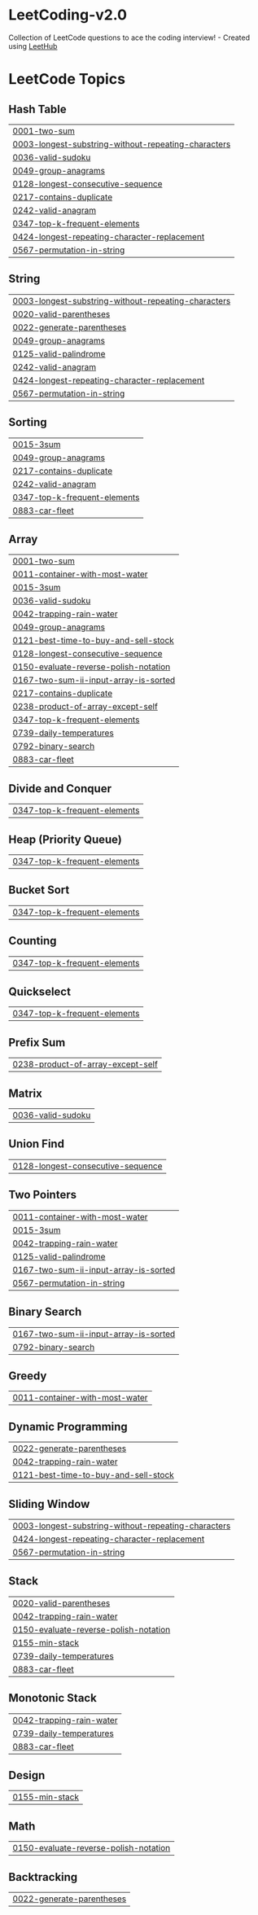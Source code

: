 # LeetCoding-v2.0
Collection of LeetCode questions to ace the coding interview! - Created using [LeetHub](https://github.com/QasimWani/LeetHub)

<!---LeetCode Topics Start-->
# LeetCode Topics
## Hash Table
|  |
| ------- |
| [0001-two-sum](https://github.com/sarahab23/LeetCoding-v2.0/tree/master/0001-two-sum) |
| [0003-longest-substring-without-repeating-characters](https://github.com/sarahab23/LeetCoding-v2.0/tree/master/0003-longest-substring-without-repeating-characters) |
| [0036-valid-sudoku](https://github.com/sarahab23/LeetCoding-v2.0/tree/master/0036-valid-sudoku) |
| [0049-group-anagrams](https://github.com/sarahab23/LeetCoding-v2.0/tree/master/0049-group-anagrams) |
| [0128-longest-consecutive-sequence](https://github.com/sarahab23/LeetCoding-v2.0/tree/master/0128-longest-consecutive-sequence) |
| [0217-contains-duplicate](https://github.com/sarahab23/LeetCoding-v2.0/tree/master/0217-contains-duplicate) |
| [0242-valid-anagram](https://github.com/sarahab23/LeetCoding-v2.0/tree/master/0242-valid-anagram) |
| [0347-top-k-frequent-elements](https://github.com/sarahab23/LeetCoding-v2.0/tree/master/0347-top-k-frequent-elements) |
| [0424-longest-repeating-character-replacement](https://github.com/sarahab23/LeetCoding-v2.0/tree/master/0424-longest-repeating-character-replacement) |
| [0567-permutation-in-string](https://github.com/sarahab23/LeetCoding-v2.0/tree/master/0567-permutation-in-string) |
## String
|  |
| ------- |
| [0003-longest-substring-without-repeating-characters](https://github.com/sarahab23/LeetCoding-v2.0/tree/master/0003-longest-substring-without-repeating-characters) |
| [0020-valid-parentheses](https://github.com/sarahab23/LeetCoding-v2.0/tree/master/0020-valid-parentheses) |
| [0022-generate-parentheses](https://github.com/sarahab23/LeetCoding-v2.0/tree/master/0022-generate-parentheses) |
| [0049-group-anagrams](https://github.com/sarahab23/LeetCoding-v2.0/tree/master/0049-group-anagrams) |
| [0125-valid-palindrome](https://github.com/sarahab23/LeetCoding-v2.0/tree/master/0125-valid-palindrome) |
| [0242-valid-anagram](https://github.com/sarahab23/LeetCoding-v2.0/tree/master/0242-valid-anagram) |
| [0424-longest-repeating-character-replacement](https://github.com/sarahab23/LeetCoding-v2.0/tree/master/0424-longest-repeating-character-replacement) |
| [0567-permutation-in-string](https://github.com/sarahab23/LeetCoding-v2.0/tree/master/0567-permutation-in-string) |
## Sorting
|  |
| ------- |
| [0015-3sum](https://github.com/sarahab23/LeetCoding-v2.0/tree/master/0015-3sum) |
| [0049-group-anagrams](https://github.com/sarahab23/LeetCoding-v2.0/tree/master/0049-group-anagrams) |
| [0217-contains-duplicate](https://github.com/sarahab23/LeetCoding-v2.0/tree/master/0217-contains-duplicate) |
| [0242-valid-anagram](https://github.com/sarahab23/LeetCoding-v2.0/tree/master/0242-valid-anagram) |
| [0347-top-k-frequent-elements](https://github.com/sarahab23/LeetCoding-v2.0/tree/master/0347-top-k-frequent-elements) |
| [0883-car-fleet](https://github.com/sarahab23/LeetCoding-v2.0/tree/master/0883-car-fleet) |
## Array
|  |
| ------- |
| [0001-two-sum](https://github.com/sarahab23/LeetCoding-v2.0/tree/master/0001-two-sum) |
| [0011-container-with-most-water](https://github.com/sarahab23/LeetCoding-v2.0/tree/master/0011-container-with-most-water) |
| [0015-3sum](https://github.com/sarahab23/LeetCoding-v2.0/tree/master/0015-3sum) |
| [0036-valid-sudoku](https://github.com/sarahab23/LeetCoding-v2.0/tree/master/0036-valid-sudoku) |
| [0042-trapping-rain-water](https://github.com/sarahab23/LeetCoding-v2.0/tree/master/0042-trapping-rain-water) |
| [0049-group-anagrams](https://github.com/sarahab23/LeetCoding-v2.0/tree/master/0049-group-anagrams) |
| [0121-best-time-to-buy-and-sell-stock](https://github.com/sarahab23/LeetCoding-v2.0/tree/master/0121-best-time-to-buy-and-sell-stock) |
| [0128-longest-consecutive-sequence](https://github.com/sarahab23/LeetCoding-v2.0/tree/master/0128-longest-consecutive-sequence) |
| [0150-evaluate-reverse-polish-notation](https://github.com/sarahab23/LeetCoding-v2.0/tree/master/0150-evaluate-reverse-polish-notation) |
| [0167-two-sum-ii-input-array-is-sorted](https://github.com/sarahab23/LeetCoding-v2.0/tree/master/0167-two-sum-ii-input-array-is-sorted) |
| [0217-contains-duplicate](https://github.com/sarahab23/LeetCoding-v2.0/tree/master/0217-contains-duplicate) |
| [0238-product-of-array-except-self](https://github.com/sarahab23/LeetCoding-v2.0/tree/master/0238-product-of-array-except-self) |
| [0347-top-k-frequent-elements](https://github.com/sarahab23/LeetCoding-v2.0/tree/master/0347-top-k-frequent-elements) |
| [0739-daily-temperatures](https://github.com/sarahab23/LeetCoding-v2.0/tree/master/0739-daily-temperatures) |
| [0792-binary-search](https://github.com/sarahab23/LeetCoding-v2.0/tree/master/0792-binary-search) |
| [0883-car-fleet](https://github.com/sarahab23/LeetCoding-v2.0/tree/master/0883-car-fleet) |
## Divide and Conquer
|  |
| ------- |
| [0347-top-k-frequent-elements](https://github.com/sarahab23/LeetCoding-v2.0/tree/master/0347-top-k-frequent-elements) |
## Heap (Priority Queue)
|  |
| ------- |
| [0347-top-k-frequent-elements](https://github.com/sarahab23/LeetCoding-v2.0/tree/master/0347-top-k-frequent-elements) |
## Bucket Sort
|  |
| ------- |
| [0347-top-k-frequent-elements](https://github.com/sarahab23/LeetCoding-v2.0/tree/master/0347-top-k-frequent-elements) |
## Counting
|  |
| ------- |
| [0347-top-k-frequent-elements](https://github.com/sarahab23/LeetCoding-v2.0/tree/master/0347-top-k-frequent-elements) |
## Quickselect
|  |
| ------- |
| [0347-top-k-frequent-elements](https://github.com/sarahab23/LeetCoding-v2.0/tree/master/0347-top-k-frequent-elements) |
## Prefix Sum
|  |
| ------- |
| [0238-product-of-array-except-self](https://github.com/sarahab23/LeetCoding-v2.0/tree/master/0238-product-of-array-except-self) |
## Matrix
|  |
| ------- |
| [0036-valid-sudoku](https://github.com/sarahab23/LeetCoding-v2.0/tree/master/0036-valid-sudoku) |
## Union Find
|  |
| ------- |
| [0128-longest-consecutive-sequence](https://github.com/sarahab23/LeetCoding-v2.0/tree/master/0128-longest-consecutive-sequence) |
## Two Pointers
|  |
| ------- |
| [0011-container-with-most-water](https://github.com/sarahab23/LeetCoding-v2.0/tree/master/0011-container-with-most-water) |
| [0015-3sum](https://github.com/sarahab23/LeetCoding-v2.0/tree/master/0015-3sum) |
| [0042-trapping-rain-water](https://github.com/sarahab23/LeetCoding-v2.0/tree/master/0042-trapping-rain-water) |
| [0125-valid-palindrome](https://github.com/sarahab23/LeetCoding-v2.0/tree/master/0125-valid-palindrome) |
| [0167-two-sum-ii-input-array-is-sorted](https://github.com/sarahab23/LeetCoding-v2.0/tree/master/0167-two-sum-ii-input-array-is-sorted) |
| [0567-permutation-in-string](https://github.com/sarahab23/LeetCoding-v2.0/tree/master/0567-permutation-in-string) |
## Binary Search
|  |
| ------- |
| [0167-two-sum-ii-input-array-is-sorted](https://github.com/sarahab23/LeetCoding-v2.0/tree/master/0167-two-sum-ii-input-array-is-sorted) |
| [0792-binary-search](https://github.com/sarahab23/LeetCoding-v2.0/tree/master/0792-binary-search) |
## Greedy
|  |
| ------- |
| [0011-container-with-most-water](https://github.com/sarahab23/LeetCoding-v2.0/tree/master/0011-container-with-most-water) |
## Dynamic Programming
|  |
| ------- |
| [0022-generate-parentheses](https://github.com/sarahab23/LeetCoding-v2.0/tree/master/0022-generate-parentheses) |
| [0042-trapping-rain-water](https://github.com/sarahab23/LeetCoding-v2.0/tree/master/0042-trapping-rain-water) |
| [0121-best-time-to-buy-and-sell-stock](https://github.com/sarahab23/LeetCoding-v2.0/tree/master/0121-best-time-to-buy-and-sell-stock) |
## Sliding Window
|  |
| ------- |
| [0003-longest-substring-without-repeating-characters](https://github.com/sarahab23/LeetCoding-v2.0/tree/master/0003-longest-substring-without-repeating-characters) |
| [0424-longest-repeating-character-replacement](https://github.com/sarahab23/LeetCoding-v2.0/tree/master/0424-longest-repeating-character-replacement) |
| [0567-permutation-in-string](https://github.com/sarahab23/LeetCoding-v2.0/tree/master/0567-permutation-in-string) |
## Stack
|  |
| ------- |
| [0020-valid-parentheses](https://github.com/sarahab23/LeetCoding-v2.0/tree/master/0020-valid-parentheses) |
| [0042-trapping-rain-water](https://github.com/sarahab23/LeetCoding-v2.0/tree/master/0042-trapping-rain-water) |
| [0150-evaluate-reverse-polish-notation](https://github.com/sarahab23/LeetCoding-v2.0/tree/master/0150-evaluate-reverse-polish-notation) |
| [0155-min-stack](https://github.com/sarahab23/LeetCoding-v2.0/tree/master/0155-min-stack) |
| [0739-daily-temperatures](https://github.com/sarahab23/LeetCoding-v2.0/tree/master/0739-daily-temperatures) |
| [0883-car-fleet](https://github.com/sarahab23/LeetCoding-v2.0/tree/master/0883-car-fleet) |
## Monotonic Stack
|  |
| ------- |
| [0042-trapping-rain-water](https://github.com/sarahab23/LeetCoding-v2.0/tree/master/0042-trapping-rain-water) |
| [0739-daily-temperatures](https://github.com/sarahab23/LeetCoding-v2.0/tree/master/0739-daily-temperatures) |
| [0883-car-fleet](https://github.com/sarahab23/LeetCoding-v2.0/tree/master/0883-car-fleet) |
## Design
|  |
| ------- |
| [0155-min-stack](https://github.com/sarahab23/LeetCoding-v2.0/tree/master/0155-min-stack) |
## Math
|  |
| ------- |
| [0150-evaluate-reverse-polish-notation](https://github.com/sarahab23/LeetCoding-v2.0/tree/master/0150-evaluate-reverse-polish-notation) |
## Backtracking
|  |
| ------- |
| [0022-generate-parentheses](https://github.com/sarahab23/LeetCoding-v2.0/tree/master/0022-generate-parentheses) |
<!---LeetCode Topics End-->